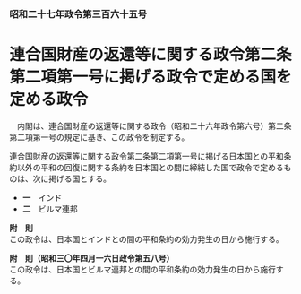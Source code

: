 ### 昭和二十七年政令第三百六十五号  
# 連合国財産の返還等に関する政令第二条第二項第一号に掲げる政令で定める国を定める政令  
　内閣は、連合国財産の返還等に関する政令（昭和二十六年政令第六号）第二条第二項第一号の規定に基き、この政令を制定する。  
  
連合国財産の返還等に関する政令第二条第二項第一号に掲げる日本国との平和条約以外の平和の回復に関する条約を日本国との間に締結した国で政令で定めるものは、次に掲げる国とする。  
* **一**　インド  
* **二**　ビルマ連邦  
  
**附　則**  
この政令は、日本国とインドとの間の平和条約の効力発生の日から施行する。  
  
**附　則（昭和三〇年四月一六日政令第五八号）**  
この政令は、日本国とビルマ連邦との間の平和条約の効力発生の日から施行する。  
  
